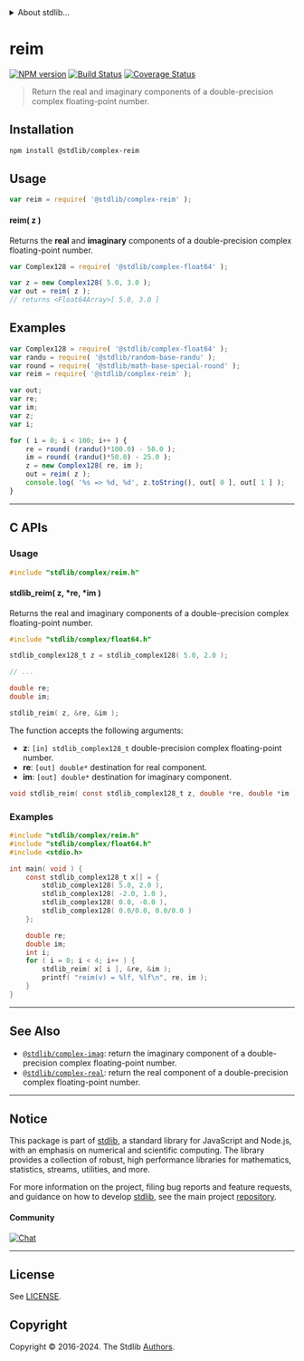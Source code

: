 <!--

@license Apache-2.0

Copyright (c) 2018 The Stdlib Authors.

Licensed under the Apache License, Version 2.0 (the "License");
you may not use this file except in compliance with the License.
You may obtain a copy of the License at

   http://www.apache.org/licenses/LICENSE-2.0

Unless required by applicable law or agreed to in writing, software
distributed under the License is distributed on an "AS IS" BASIS,
WITHOUT WARRANTIES OR CONDITIONS OF ANY KIND, either express or implied.
See the License for the specific language governing permissions and
limitations under the License.

-->


<details>
  <summary>
    About stdlib...
  </summary>
  <p>We believe in a future in which the web is a preferred environment for numerical computation. To help realize this future, we've built stdlib. stdlib is a standard library, with an emphasis on numerical and scientific computation, written in JavaScript (and C) for execution in browsers and in Node.js.</p>
  <p>The library is fully decomposable, being architected in such a way that you can swap out and mix and match APIs and functionality to cater to your exact preferences and use cases.</p>
  <p>When you use stdlib, you can be absolutely certain that you are using the most thorough, rigorous, well-written, studied, documented, tested, measured, and high-quality code out there.</p>
  <p>To join us in bringing numerical computing to the web, get started by checking us out on <a href="https://github.com/stdlib-js/stdlib">GitHub</a>, and please consider <a href="https://opencollective.com/stdlib">financially supporting stdlib</a>. We greatly appreciate your continued support!</p>
</details>

# reim

[![NPM version][npm-image]][npm-url] [![Build Status][test-image]][test-url] [![Coverage Status][coverage-image]][coverage-url] <!-- [![dependencies][dependencies-image]][dependencies-url] -->

> Return the real and imaginary components of a double-precision complex floating-point number.

<!-- Section to include introductory text. Make sure to keep an empty line after the intro `section` element and another before the `/section` close. -->

<section class="intro">

</section>

<!-- /.intro -->

<!-- Package usage documentation. -->

<section class="installation">

## Installation

```bash
npm install @stdlib/complex-reim
```

</section>

<section class="usage">

## Usage

```javascript
var reim = require( '@stdlib/complex-reim' );
```

#### reim( z )

Returns the **real** and **imaginary** components of a double-precision complex floating-point number.

```javascript
var Complex128 = require( '@stdlib/complex-float64' );

var z = new Complex128( 5.0, 3.0 );
var out = reim( z );
// returns <Float64Array>[ 5.0, 3.0 ]
```

</section>

<!-- /.usage -->

<!-- Package usage notes. Make sure to keep an empty line after the `section` element and another before the `/section` close. -->

<section class="notes">

</section>

<!-- /.notes -->

<!-- Package usage examples. -->

<section class="examples">

## Examples

<!-- eslint no-undef: "error" -->

```javascript
var Complex128 = require( '@stdlib/complex-float64' );
var randu = require( '@stdlib/random-base-randu' );
var round = require( '@stdlib/math-base-special-round' );
var reim = require( '@stdlib/complex-reim' );

var out;
var re;
var im;
var z;
var i;

for ( i = 0; i < 100; i++ ) {
    re = round( (randu()*100.0) - 50.0 );
    im = round( (randu()*50.0) - 25.0 );
    z = new Complex128( re, im );
    out = reim( z );
    console.log( '%s => %d, %d', z.toString(), out[ 0 ], out[ 1 ] );
}
```

</section>

<!-- /.examples -->

<!-- C interface documentation. -->

* * *

<section class="c">

## C APIs

<!-- Section to include introductory text. Make sure to keep an empty line after the intro `section` element and another before the `/section` close. -->

<section class="intro">

</section>

<!-- /.intro -->

<!-- C usage documentation. -->

<section class="usage">

### Usage

```c
#include "stdlib/complex/reim.h"
```

#### stdlib_reim( z, \*re, \*im )

Returns the real and imaginary components of a double-precision complex floating-point number.

```c
#include "stdlib/complex/float64.h"

stdlib_complex128_t z = stdlib_complex128( 5.0, 2.0 );

// ...

double re;
double im;

stdlib_reim( z, &re, &im );
```

The function accepts the following arguments:

-   **z**: `[in] stdlib_complex128_t` double-precision complex floating-point number.
-   **re**: `[out] double*` destination for real component.
-   **im**: `[out] double*` destination for imaginary component.

```c
void stdlib_reim( const stdlib_complex128_t z, double *re, double *im );
```

</section>

<!-- /.usage -->

<!-- C API usage notes. Make sure to keep an empty line after the `section` element and another before the `/section` close. -->

<section class="notes">

</section>

<!-- /.notes -->

<!-- C API usage examples. -->

<section class="examples">

### Examples

```c
#include "stdlib/complex/reim.h"
#include "stdlib/complex/float64.h"
#include <stdio.h>

int main( void ) {
    const stdlib_complex128_t x[] = {
        stdlib_complex128( 5.0, 2.0 ),
        stdlib_complex128( -2.0, 1.0 ),
        stdlib_complex128( 0.0, -0.0 ),
        stdlib_complex128( 0.0/0.0, 0.0/0.0 )
    };

    double re;
    double im;
    int i;
    for ( i = 0; i < 4; i++ ) {
        stdlib_reim( x[ i ], &re, &im );
        printf( "reim(v) = %lf, %lf\n", re, im );
    }
}
```

</section>

<!-- /.examples -->

</section>

<!-- /.c -->

<!-- Section to include cited references. If references are included, add a horizontal rule *before* the section. Make sure to keep an empty line after the `section` element and another before the `/section` close. -->

<section class="references">

</section>

<!-- /.references -->

<!-- Section for related `stdlib` packages. Do not manually edit this section, as it is automatically populated. -->

<section class="related">

* * *

## See Also

-   <span class="package-name">[`@stdlib/complex-imag`][@stdlib/complex/imag]</span><span class="delimiter">: </span><span class="description">return the imaginary component of a double-precision complex floating-point number.</span>
-   <span class="package-name">[`@stdlib/complex-real`][@stdlib/complex/real]</span><span class="delimiter">: </span><span class="description">return the real component of a double-precision complex floating-point number.</span>

</section>

<!-- /.related -->

<!-- Section for all links. Make sure to keep an empty line after the `section` element and another before the `/section` close. -->


<section class="main-repo" >

* * *

## Notice

This package is part of [stdlib][stdlib], a standard library for JavaScript and Node.js, with an emphasis on numerical and scientific computing. The library provides a collection of robust, high performance libraries for mathematics, statistics, streams, utilities, and more.

For more information on the project, filing bug reports and feature requests, and guidance on how to develop [stdlib][stdlib], see the main project [repository][stdlib].

#### Community

[![Chat][chat-image]][chat-url]

---

## License

See [LICENSE][stdlib-license].


## Copyright

Copyright &copy; 2016-2024. The Stdlib [Authors][stdlib-authors].

</section>

<!-- /.stdlib -->

<!-- Section for all links. Make sure to keep an empty line after the `section` element and another before the `/section` close. -->

<section class="links">

[npm-image]: http://img.shields.io/npm/v/@stdlib/complex-reim.svg
[npm-url]: https://npmjs.org/package/@stdlib/complex-reim

[test-image]: https://github.com/stdlib-js/complex-reim/actions/workflows/test.yml/badge.svg?branch=v0.2.0
[test-url]: https://github.com/stdlib-js/complex-reim/actions/workflows/test.yml?query=branch:v0.2.0

[coverage-image]: https://img.shields.io/codecov/c/github/stdlib-js/complex-reim/main.svg
[coverage-url]: https://codecov.io/github/stdlib-js/complex-reim?branch=main

<!--

[dependencies-image]: https://img.shields.io/david/stdlib-js/complex-reim.svg
[dependencies-url]: https://david-dm.org/stdlib-js/complex-reim/main

-->

[chat-image]: https://img.shields.io/gitter/room/stdlib-js/stdlib.svg
[chat-url]: https://app.gitter.im/#/room/#stdlib-js_stdlib:gitter.im

[stdlib]: https://github.com/stdlib-js/stdlib

[stdlib-authors]: https://github.com/stdlib-js/stdlib/graphs/contributors

[umd]: https://github.com/umdjs/umd
[es-module]: https://developer.mozilla.org/en-US/docs/Web/JavaScript/Guide/Modules

[deno-url]: https://github.com/stdlib-js/complex-reim/tree/deno
[deno-readme]: https://github.com/stdlib-js/complex-reim/blob/deno/README.md
[umd-url]: https://github.com/stdlib-js/complex-reim/tree/umd
[umd-readme]: https://github.com/stdlib-js/complex-reim/blob/umd/README.md
[esm-url]: https://github.com/stdlib-js/complex-reim/tree/esm
[esm-readme]: https://github.com/stdlib-js/complex-reim/blob/esm/README.md
[branches-url]: https://github.com/stdlib-js/complex-reim/blob/main/branches.md

[stdlib-license]: https://raw.githubusercontent.com/stdlib-js/complex-reim/main/LICENSE

<!-- <related-links> -->

[@stdlib/complex/imag]: https://www.npmjs.com/package/@stdlib/complex-imag

[@stdlib/complex/real]: https://www.npmjs.com/package/@stdlib/complex-real

<!-- </related-links> -->

</section>

<!-- /.links -->
